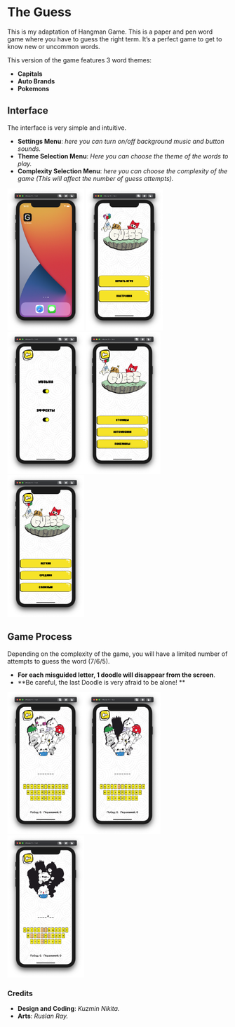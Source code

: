 # The Guess

This is my adaptation of Hangman Game. This is a paper and pen word game where you have to guess the right term. It’s a perfect game to get to know new or uncommon words.

This version of the game features 3 word themes:
- **Capitals**
- **Auto Brands**
- **Pokemons**

## Interface
The interface is very simple and intuitive. 
 - **Settings Menu**: *here you can turn on/off background music and button sounds.*
 - **Theme Selection Menu**: *Here you can choose the theme of the words to play.*
 - **Complexity Selection Menu**: *here you can choose the complexity of the game (This will affect the number of guess attempts).* 

<img src="https://github.com/MrCosney/Swift02.TheGuess/blob/main/Screenshots/ScreenShot0.png" width="175"> <img src="https://github.com/MrCosney/Swift02.TheGuess/blob/main/Screenshots/ScreenShot1.png" width="175"> <img src="https://github.com/MrCosney/Swift02.TheGuess/blob/main/Screenshots/ScreenShot3.png" width="175"><img src="https://github.com/MrCosney/Swift02.TheGuess/blob/main/Screenshots/ScreenShot4.png" width="175"><img src="https://github.com/MrCosney/Swift02.TheGuess/blob/main/Screenshots/ScreenShot5.png" width="175"> 

## Game Process
Depending on the complexity of the game, you will have a limited number of attempts to guess the word (7/6/5).
- **For each misguided letter, 1 doodle will disappear from the screen**.
- **Be careful, the last Doodle is very afraid to be alone! **

<img src="https://github.com/MrCosney/Swift02.TheGuess/blob/main/Screenshots/ScreenShot6.png" width="175"><img src="https://github.com/MrCosney/Swift02.TheGuess/blob/main/Screenshots/ScreenShot7.png" width="175"><img src="https://github.com/MrCosney/Swift02.TheGuess/blob/main/Screenshots/ScreenShot8.png" width="175">

### Credits

- **Design and Coding**: *Kuzmin Nikita.*
- **Arts**: *Ruslan Ray.*
